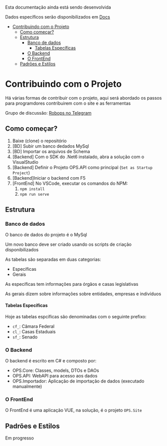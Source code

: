Esta documentação ainda está sendo desenvolvida

Dados específicos serão disponibilizados em [Docs](https://github.com/ops-org/operacao-politica-supervisionada/tree/Documenta%C3%A7%C3%A3o/Docs)

- [Contribuindo com o Projeto](#contribuindo-com-o-projeto)
  - [Como começar?](#como-começar)
  - [Estrutura](#estrutura)
    - [Banco de dados](#banco-de-dados)
      - [Tabelas Específicas](#tabelas-específicas)
    - [O Backend](#o-backend)
    - [O FrontEnd](#o-frontend)
  - [Padrões e Estilos](#padrões-e-estilos)

# Contribuindo com o Projeto

Há várias formas de contribuir com o projeto, aqui será abordado os passos para programdores contribuirem com o site e as ferramentas

Grupo de discussão: [Robops no Telegram](https://t.me/joinchat/ByZCHlJ3VPEc8guzFbaybQ)

## Como começar?

1. Baixe (clone) o repositório
2. [BD] Subir um banco dedados MySql
3. [BD] Importar os arquivos de Schema
4. [Backend] Com o SDK do .Net6 instalado, abra a solução com o VisualStudio
5. [Backend] Definir o Projeto OPS.API como principal (`Set as Startup Project`)
6. [Backend]Iniciar o backend com F5
7. [FrontEnd] No VSCode, executar os comandos do NPM:
   1. `npm install`
   2. `npm run serve`

## Estrutura

### Banco de dados

O banco de dados do projeto é o MySql

Um novo banco deve ser criado usando os scripts de criação disponibilizados

As tabelas são separadas em duas categorias:
* Específicas
* Gerais

As específicas tem informações para órgãos e casas legislativas

As gerais dizem sobre informações sobre entidades, empresas e indivíduos

#### Tabelas Específicas

Hoje as tabelas espcíficas são denominadas com o seguinte prefixo:

* `cf_`: Câmara Federal
* `cl_`: Casas Estaduais
* `sf_`: Senado

### O Backend

O backend é escrito em C# e composto por:

* OPS.Core: Classes, models, DTOs e DAOs
* OPS.API: WebAPI para acesso aos dados
* OPS.Importador: Aplicação de importação de dados (executado manualmente)

### O FrontEnd

O FrontEnd é uma aplicação VUE, na solução, é o projeto `OPS.Site`

## Padrões e Estilos

Em progresso


